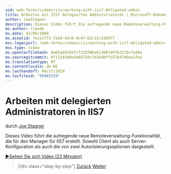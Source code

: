 ```yaml
---
uid: web-forms/videos/iis/working-with-iis7-deligated-admin
title: Arbeiten mit IIS7 delegierten Administratoren | Microsoft-Dokumentation
author: JoeStagner
description: Dieses Video führt die aufregende neue Remoteverwaltung-Funktionalität, die für den Manager für IIS7 erstellt. Es veranschaulicht sowohl Server als auch Client-Konfiguration als Auslastung...
ms.author: riande
ms.date: 03/09/2009
ms.assetid: 7ece1ff3-febd-43c0-9c4f-b5c15c3309f7
msc.legacyurl: /web-forms/videos/iis/working-with-iis7-deligated-admin
msc.type: video
ms.openlocfilehash: 8ab5ad9192fcf325506a013007d97b22f8cfa49a
ms.sourcegitcommit: 0f1119340e4464720cfd16d0ff15764746ea1fea
ms.translationtype: MT
ms.contentlocale: de-DE
ms.lasthandoff: 04/17/2019
ms.locfileid: "59401529"
---
```

# <a name="working-with-iis7-delegated-admin"></a>Arbeiten mit delegierten Administratoren in IIS7

durch [Joe Stagner](https://github.com/JoeStagner)

Dieses Video führt die aufregende neue Remoteverwaltung-Funktionalität, die für den Manager für IIS7 erstellt. Sowohl Client als auch Server-Konfiguration als auch die von zwei Autorisierungsoptionen dargestellt.

[&#9654;Sehen Sie sich Video (22 Minuten)](https://channel9.msdn.com/Blogs/ASP-NET-Site-Videos/working-with-iis7-deligated-admin)

> [!div class="step-by-step"]
> [Zurück](developing-and-deploying-in-a-shared-hosting.md)
> [Weiter](feature-specific-delegated-management.md)
